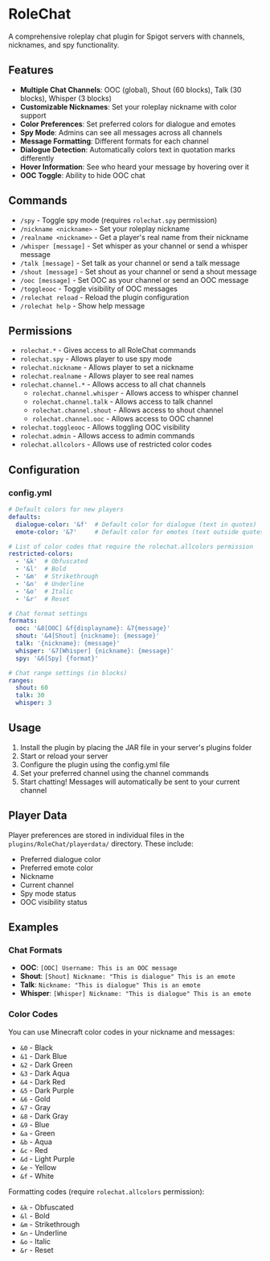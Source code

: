 # RoleChat

A comprehensive roleplay chat plugin for Spigot servers with channels, nicknames, and spy functionality.

## Features

- **Multiple Chat Channels**: OOC (global), Shout (60 blocks), Talk (30 blocks), Whisper (3 blocks)
- **Customizable Nicknames**: Set your roleplay nickname with color support
- **Color Preferences**: Set preferred colors for dialogue and emotes
- **Spy Mode**: Admins can see all messages across all channels
- **Message Formatting**: Different formats for each channel
- **Dialogue Detection**: Automatically colors text in quotation marks differently
- **Hover Information**: See who heard your message by hovering over it
- **OOC Toggle**: Ability to hide OOC chat

## Commands

- `/spy` - Toggle spy mode (requires `rolechat.spy` permission)
- `/nickname <nickname>` - Set your roleplay nickname
- `/realname <nickname>` - Get a player's real name from their nickname
- `/whisper [message]` - Set whisper as your channel or send a whisper message
- `/talk [message]` - Set talk as your channel or send a talk message
- `/shout [message]` - Set shout as your channel or send a shout message
- `/ooc [message]` - Set OOC as your channel or send an OOC message
- `/toggleooc` - Toggle visibility of OOC messages
- `/rolechat reload` - Reload the plugin configuration
- `/rolechat help` - Show help message

## Permissions

- `rolechat.*` - Gives access to all RoleChat commands
- `rolechat.spy` - Allows player to use spy mode
- `rolechat.nickname` - Allows player to set a nickname
- `rolechat.realname` - Allows player to see real names
- `rolechat.channel.*` - Allows access to all chat channels
  - `rolechat.channel.whisper` - Allows access to whisper channel
  - `rolechat.channel.talk` - Allows access to talk channel
  - `rolechat.channel.shout` - Allows access to shout channel
  - `rolechat.channel.ooc` - Allows access to OOC channel
- `rolechat.toggleooc` - Allows toggling OOC visibility
- `rolechat.admin` - Allows access to admin commands
- `rolechat.allcolors` - Allows use of restricted color codes

## Configuration

### config.yml

```yaml
# Default colors for new players
defaults:
  dialogue-color: '&f'  # Default color for dialogue (text in quotes)
  emote-color: '&7'     # Default color for emotes (text outside quotes)

# List of color codes that require the rolechat.allcolors permission
restricted-colors:
  - '&k'  # Obfuscated
  - '&l'  # Bold
  - '&m'  # Strikethrough
  - '&n'  # Underline
  - '&o'  # Italic
  - '&r'  # Reset

# Chat format settings
formats:
  ooc: '&8[OOC] &f{displayname}: &7{message}'
  shout: '&4[Shout] {nickname}: {message}'
  talk: '{nickname}: {message}'
  whisper: '&7[Whisper] {nickname}: {message}'
  spy: '&6[Spy] {format}'

# Chat range settings (in blocks)
ranges:
  shout: 60
  talk: 30
  whisper: 3
```

## Usage

1. Install the plugin by placing the JAR file in your server's plugins folder
2. Start or reload your server
3. Configure the plugin using the config.yml file
4. Set your preferred channel using the channel commands
5. Start chatting! Messages will automatically be sent to your current channel

## Player Data

Player preferences are stored in individual files in the `plugins/RoleChat/playerdata/` directory. These include:

- Preferred dialogue color
- Preferred emote color
- Nickname
- Current channel
- Spy mode status
- OOC visibility status

## Examples

### Chat Formats

- **OOC**: `[OOC] Username: This is an OOC message`
- **Shout**: `[Shout] Nickname: "This is dialogue" This is an emote`
- **Talk**: `Nickname: "This is dialogue" This is an emote`
- **Whisper**: `[Whisper] Nickname: "This is dialogue" This is an emote`

### Color Codes

You can use Minecraft color codes in your nickname and messages:

- `&0` - Black
- `&1` - Dark Blue
- `&2` - Dark Green
- `&3` - Dark Aqua
- `&4` - Dark Red
- `&5` - Dark Purple
- `&6` - Gold
- `&7` - Gray
- `&8` - Dark Gray
- `&9` - Blue
- `&a` - Green
- `&b` - Aqua
- `&c` - Red
- `&d` - Light Purple
- `&e` - Yellow
- `&f` - White

Formatting codes (require `rolechat.allcolors` permission):
- `&k` - Obfuscated
- `&l` - Bold
- `&m` - Strikethrough
- `&n` - Underline
- `&o` - Italic
- `&r` - Reset